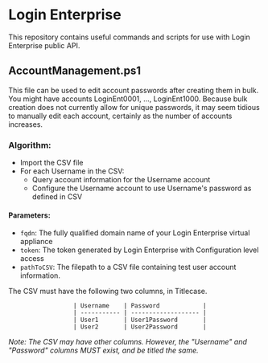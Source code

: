 # Login Enterprise

This repository contains useful commands and scripts for use with Login Enterprise public API. 

## AccountManagement.ps1 

This file can be used to edit account passwords after creating them in bulk. You might have accounts LoginEnt0001, ..., LoginEnt1000. Because bulk creation does not currently allow for unique passwords, it may seem tidious to manually edit each account, certainly as the number of accounts increases. 

### Algorithm:
* Import the CSV file
* For each Username in the CSV:
   * Query account information for the Username account
   * Configure the Username account to use Username's password as defined in CSV

#### Parameters:
* ```fqdn```: The fully qualified domain name of your Login Enterprise virtual appliance
* ```token```: The token generated by Login Enterprise with Configuration level access
* ```pathToCSV```: The filepath to a CSV file containing test user account information. 

The CSV must have the following two columns, in Titlecase.  

                      | Username    | Password            |
                      | ----------- | ------------------- |
                      | User1       | User1Password       |
                      | User2       | User2Password       |

_Note: The CSV may have other columns. However, the "Username" and "Password" columns MUST exist, and be titled the same._
